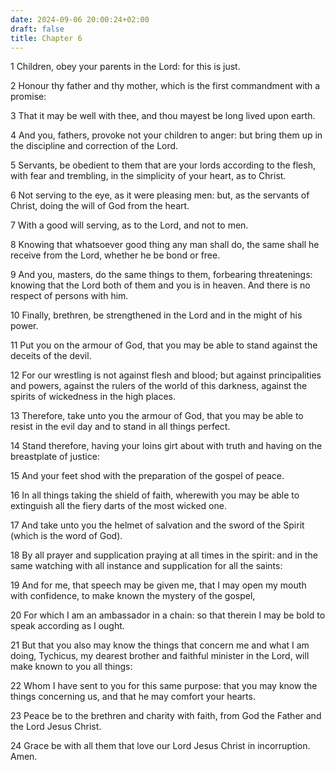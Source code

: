 ```yaml
---
date: 2024-09-06 20:00:24+02:00
draft: false
title: Chapter 6
---
```




1 Children, obey your parents in the Lord: for this is just.

2 Honour thy father and thy mother, which is the first commandment with a promise:

3 That it may be well with thee, and thou mayest be long lived upon earth.

4 And you, fathers, provoke not your children to anger: but bring them up in the discipline and correction of the Lord.

5 Servants, be obedient to them that are your lords according to the flesh, with fear and trembling, in the simplicity of your heart, as to Christ.

6 Not serving to the eye, as it were pleasing men: but, as the servants of Christ, doing the will of God from the heart.

7 With a good will serving, as to the Lord, and not to men.

8 Knowing that whatsoever good thing any man shall do, the same shall he receive from the Lord, whether he be bond or free.

9 And you, masters, do the same things to them, forbearing threatenings: knowing that the Lord both of them and you is in heaven. And there is no respect of persons with him.

10 Finally, brethren, be strengthened in the Lord and in the might of his power.

11 Put you on the armour of God, that you may be able to stand against the deceits of the devil.

12 For our wrestling is not against flesh and blood; but against principalities and powers, against the rulers of the world of this darkness, against the spirits of wickedness in the high places.

13 Therefore, take unto you the armour of God, that you may be able to resist in the evil day and to stand in all things perfect.

14 Stand therefore, having your loins girt about with truth and having on the breastplate of justice:

15 And your feet shod with the preparation of the gospel of peace.

16 In all things taking the shield of faith, wherewith you may be able to extinguish all the fiery darts of the most wicked one.

17 And take unto you the helmet of salvation and the sword of the Spirit (which is the word of God).

18 By all prayer and supplication praying at all times in the spirit: and in the same watching with all instance and supplication for all the saints:

19 And for me, that speech may be given me, that I may open my mouth with confidence, to make known the mystery of the gospel,

20 For which I am an ambassador in a chain: so that therein I may be bold to speak according as I ought.

21 But that you also may know the things that concern me and what I am doing, Tychicus, my dearest brother and faithful minister in the Lord, will make known to you all things:

22 Whom I have sent to you for this same purpose: that you may know the things concerning us, and that he may comfort your hearts.

23 Peace be to the brethren and charity with faith, from God the Father and the Lord Jesus Christ.

24 Grace be with all them that love our Lord Jesus Christ in incorruption. Amen.

